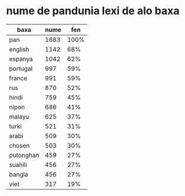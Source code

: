 # nume de pandunia lexi de alo baxa

| baxa  | nume  | fen |
|-------|-------|-----|
| pan | 1683 | 100% |
| english | 1142 | 68% |
| espanya | 1042 | 62% |
| portugal | 997 | 59% |
| france | 991 | 59% |
| rus | 870 | 52% |
| hindi | 759 | 45% |
| nipon | 686 | 41% |
| malayu | 625 | 37% |
| turki | 521 | 31% |
| arabi | 509 | 30% |
| chosen | 503 | 30% |
| putonghan | 459 | 27% |
| suahili | 456 | 27% |
| bangla | 456 | 27% |
| viet | 317 | 19% |
